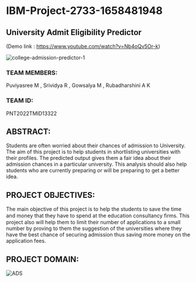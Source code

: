 # IBM-Project-2733-1658481948
## **University Admit Eligibility Predictor** 
(Demo link : https://www.youtube.com/watch?v=Nb4oQv5Or-k)

![college-admission-predictor-1](https://user-images.githubusercontent.com/81563592/199449577-34c18ff5-83e4-4a6b-8f7b-50029545a4c3.png)


### TEAM MEMBERS:
Puviyasree M , Srividya R , Gowsalya M , Rubadharshini A K

### TEAM ID: 
PNT2022TMID13322

## ABSTRACT:

Students are often worried about their chances of admission to University. The aim of this project is to help students in shortlisting universities with their profiles. The predicted output gives them a fair idea about their admission chances in a particular university. This analysis should also help students who are currently preparing or will be preparing to get a better idea.


## PROJECT OBJECTIVES:

The main objective of this project is to help the students to save the time and money that they have to spend at the education consultancy ﬁrms.
This project also will help them to limit their number of applications to a small number by proving to them the suggestion of the universities where they have the best chance of securing admission thus saving more money on the application fees.

## PROJECT DOMAIN:

![ADS](https://user-images.githubusercontent.com/81563592/199449933-4179e901-89c7-4fca-900c-11abc3fabd34.png)








